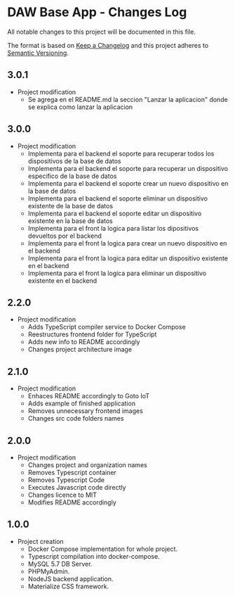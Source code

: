# DAW Base App - Changes Log

All notable changes to this project will be documented in this file.

The format is based on [Keep a Changelog](http://keepachangelog.com/) and this project adheres to [Semantic Versioning](http://semver.org/).


## 3.0.1
* Project modification
    * Se agrega en el README.md la seccion "Lanzar la aplicacion" donde se explica como lanzar la aplicacion


## 3.0.0

* Project modification
    * Implementa para el backend el soporte para recuperar todos los dispositivos de la base de datos
    * Implementa para el backend el soporte para recuperar un dispositivo especifico de la base de datos
    * Implementa para el backend el soporte crear un nuevo dispositivo en la base de datos
    * Implementa para el backend el soporte eliminar un dispositivo existente de la base de datos
    * Implementa para el backend el soporte editar un dispositivo existente en la base de datos
    * Implementa para el front la logica para listar los dipositivos devueltos por el backend
    * Implementa para el front la logica para crear un nuevo dispositivo en el backend
    * Implementa para el front la logica para editar un dispositivo existente en el backend
    * Implementa para el front la logica para eliminar un dispositivo existente en el backend


## 2.2.0

* Project modification
    * Adds TypeScript compiler service to Docker Compose
    * Reestructures frontend folder for TypeScript
    * Adds new info to README accordingly
    * Changes project architecture image

## 2.1.0

* Project modification
    * Enhaces README accordingly to Goto IoT
    * Adds example of finished application
    * Removes unnecessary frontend images
    * Changes src code folders names

## 2.0.0

* Project modification
    * Changes project and organization names
    * Removes Typescript container
    * Removes Typescript Code
    * Executes Javascript code directly
    * Changes licence to MIT
    * Modifies README accordingly

## 1.0.0

* Project creation
    * Docker Compose implementation for whole project.
    * Typescript compilation into docker-compose.
    * MySQL 5.7 DB Server.
    * PHPMyAdmin.
    * NodeJS backend application.
    * Materialize CSS framework.
